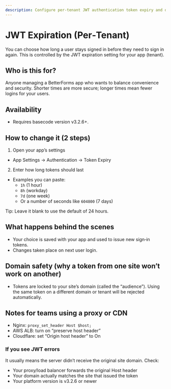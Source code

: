 ```yaml
---
description: Configure per-tenant JWT authentication token expiry and domain audience.
---
```


# JWT Expiration (Per‑Tenant)

You can choose how long a user stays signed in before they need to sign in again. This is controlled by the JWT expiration setting for your app (tenant).

## Who is this for?

Anyone managing a BetterForms app who wants to balance convenience and security. Shorter times are more secure; longer times mean fewer logins for your users.

## Availability

- Requires basecode version v3.2.6+.

## How to change it (2 steps)

1) Open your app’s settings
- App Settings → Authentication → Token Expiry

2) Enter how long tokens should last
- Examples you can paste:
  - `1h` (1 hour)
  - `8h` (workday)
  - `7d` (one week)
  - Or a number of seconds like `604800` (7 days)

Tip: Leave it blank to use the default of 24 hours.

## What happens behind the scenes

- Your choice is saved with your app and used to issue new sign‑in tokens.
- Changes taken place on next user login.

## Domain safety (why a token from one site won’t work on another)

- Tokens are locked to your site’s domain (called the “audience”). Using the same token on a different domain or tenant will be rejected automatically.

## Notes for teams using a proxy or CDN

- Nginx: `proxy_set_header Host $host;`
- AWS ALB: turn on “preserve host header”
- Cloudflare: set “Origin host header” to On

### If you see JWT errors

It usually means the server didn’t receive the original site domain. Check:
- Your proxy/load balancer forwards the original Host header
- Your domain actually matches the site that issued the token
- Your platform version is v3.2.6 or newer




